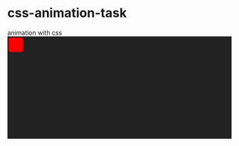 # css-animation-task
animation with css 
![](https://github.com/MohamedKhamisMostafa/css-animation-task/blob/main/screenshot.png)
